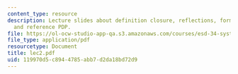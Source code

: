 ```yaml
---
content_type: resource
description: Lecture slides about definition closure, reflections, form, function,
  and reference PDP.
file: https://ol-ocw-studio-app-qa.s3.amazonaws.com/courses/esd-34-system-architecture-january-iap-2007/119970d5c8944785abb7d2da18bd72d9_lec2.pdf
file_type: application/pdf
resourcetype: Document
title: lec2.pdf
uid: 119970d5-c894-4785-abb7-d2da18bd72d9
---
```

